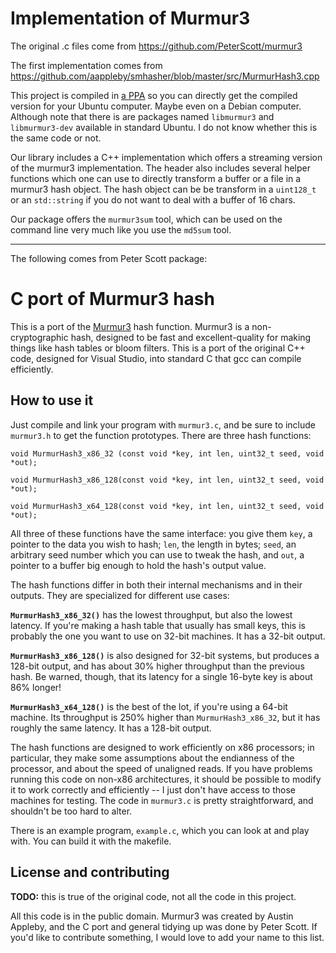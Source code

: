 Implementation of Murmur3
=========================

The original .c files come from
https://github.com/PeterScott/murmur3

The first implementation comes from
https://github.com/aappleby/smhasher/blob/master/src/MurmurHash3.cpp

This project is compiled in
[a PPA](https://launchpad.net/~snapcpp/+archive/ubuntu/ppa/+packages)
so you can directly get the compiled version for your Ubuntu computer.
Maybe even on a Debian computer. Although note that there is are packages
named `libmurmur3` and `libmurmur3-dev` available in standard Ubuntu.
I do not know whether this is the same code or not.

Our library includes a C++ implementation which offers a streaming version
of the murmur3 implementation. The header also includes several helper
functions which one can use to directly transform a buffer or a file in
a murmur3 hash object. The hash object can be be transform in a `uint128_t`
or an `std::string` if you do not want to deal with a buffer of 16 chars.

Our package offers the `murmur3sum` tool, which can be used on the command
line very much like you use the `md5sum` tool.

---

The following comes from Peter Scott package:

C port of Murmur3 hash
======================

This is a port of the [Murmur3](http://code.google.com/p/smhasher/wiki/MurmurHash3) hash function. Murmur3 is a non-cryptographic hash, designed to be fast and excellent-quality for making things like hash tables or bloom filters. This is a port of the original C++ code, designed for Visual Studio, into standard C that gcc can compile efficiently.

How to use it
-------------

Just compile and link your program with `murmur3.c`, and be sure to include `murmur3.h` to get the function prototypes. There are three hash functions:

    void MurmurHash3_x86_32 (const void *key, int len, uint32_t seed, void *out);

    void MurmurHash3_x86_128(const void *key, int len, uint32_t seed, void *out);

    void MurmurHash3_x64_128(const void *key, int len, uint32_t seed, void *out);

All three of these functions have the same interface: you give them `key`, a pointer to the data you wish to hash; `len`, the length in bytes; `seed`, an arbitrary seed number which you can use to tweak the hash, and `out`, a pointer to a buffer big enough to hold the hash's output value.

The hash functions differ in both their internal mechanisms and in their outputs. They are specialized for different use cases:

**`MurmurHash3_x86_32()`** has the lowest throughput, but also the lowest latency. If you're making a hash table that usually has small keys, this is probably the one you want to use on 32-bit machines. It has a 32-bit output.


**`MurmurHash3_x86_128()`** is also designed for 32-bit systems, but produces a 128-bit output, and has about 30% higher throughput than the previous hash. Be warned, though, that its latency for a single 16-byte key is about 86% longer!

**`MurmurHash3_x64_128()`** is the best of the lot, if you're using a 64-bit machine. Its throughput is 250% higher than `MurmurHash3_x86_32`, but it has roughly the same latency. It has a 128-bit output.

The hash functions are designed to work efficiently on x86 processors; in particular, they make some assumptions about the endianness of the processor, and about the speed of unaligned reads. If you have problems running this code on non-x86 architectures, it should be possible to modify it to work correctly and efficiently -- I just don't have access to those machines for testing. The code in `murmur3.c` is pretty straightforward, and shouldn't be too hard to alter.

There is an example program, `example.c`, which you can look at and play with. You can build it with the makefile.

License and contributing
------------------------

**TODO:** this is true of the original code, not all the code in this project.

All this code is in the public domain. Murmur3 was created by Austin Appleby, and the C port and general tidying up was done by Peter Scott. If you'd like to contribute something, I would love to add your name to this list.
